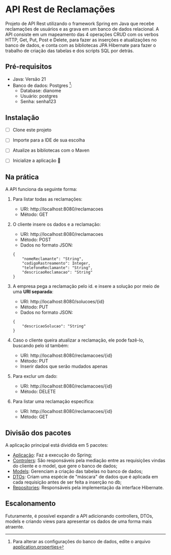 # API Rest de Reclamações

Projeto de API Rest utilizando o framework Spring em Java que recebe reclamações de usuários e as grava em um banco de dados relacional. 
A API consiste em um mapeamento das 4 operações CRUD com os verbos HTTP, Get, Put, Post e Delete, para fazer as inserções e atualizações no banco de dados, e conta com as bibliotecas JPA Hibernate para fazer o trabalho de criação 
das tabelas e dos scripts SQL por detrás. 

## Pré-requisitos
- Java: Versão 21
- Banco de dados: Postgres [^1]:
    - Database: dianome
    - Usuário: postgres
    - Senha: senha123

## Instalação
- [ ] Clone este projeto
- [ ] Importe para a IDE de sua escolha
- [ ] Atualize as bibliotecas com o Maven
- [ ] Inicialize a aplicação :tada:


## Na prática
A API funciona da seguinte forma:

1. Para listar todas as reclamações:
    - URI: http://localhost:8080/reclamacoes
    - Método: GET

2. O cliente insere os dados e a reclamação:
    - URI: http://localhost:8080/reclamacoes
    - Método: POST
    - Dados no formato JSON: 
    ```
    {
        "nomeReclamante": "String",
        "codigoRastreamento": Integer,
        "telefoneReclamante": "String",
        "descricaoReclamacao": "String"
    }
    ```
3. A empresa pega a reclamação pelo id. e insere a solução por meio de uma **URI separada**:
    - URI: http://localhost:8080/solucoes/{id}
    - Método: PUT
    - Dados no formato JSON:
    ```
    {
        "descricaoSolucao": "String"
    }
    ```
4. Caso o cliente queira atualizar a reclamação, ele pode fazê-lo, buscando pelo id também:
    - URI: http://localhost:8080/reclamacoes/{id}
    - Método: PUT
    - Inserir dados que serão mudados apenas

5. Para exclur um dado:
    - URI: http://localhost:8080/reclamacoes/{id}
    - Método: DELETE

6. Para listar uma reclamação específica:
    - URI: http://localhost:8080/reclamacoes/{id}
    - Método: GET

## Divisão dos pacotes
A aplicação principal está dividida em 5 pacotes:
- [Aplicação](src/main/java/com/dianome/reclamacoes/ReclamacoesApplication.java): Faz a execução do Spring;
- [Controlers](src/main/java/com/dianome/reclamacoes/controllers): São responsáveis pela mediação entre as requisições vindas do cliente e o model, que gere o banco de dados;
- [Models](src/main/java/com/dianome/reclamacoes/models): Gerenciam a criação das tabelas no banco de dados;
- [DTOs](src/main/java/com/dianome/reclamacoes/dtos): Criam uma espécie de "máscara" de dados que é aplicada em cada requisição antes de ser feita a inserção no db;
- [Repositories](src/main/java/com/dianome/reclamacoes/repositories): Responsáveis pela implementação da interface Hibernate.


## Escalonamento
Futuramente, é possível expandir a API adicionando controllers, DTOs, models e criando views para apresentar os dados de uma forma mais atraente. 

[^1]: Para alterar as configurações do banco de dados, edite o arquivo [application.properties](src/main/resources/application.properties)